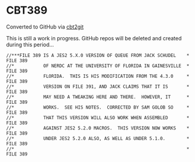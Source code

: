 # CBT389
Converted to GitHub via [cbt2git](https://github.com/wizardofzos/cbt2git)

This is still a work in progress. GitHub repos will be deleted and created during this period...

```
//***FILE 389 IS A JES2 5.X.0 VERSION OF QUEUE FROM JACK SCHUDEL    *   FILE 389
//*           OF NERDC AT THE UNIVERSITY OF FLORIDA IN GAINESVILLE  *   FILE 389
//*           FLORIDA.  THIS IS HIS MODIFICATION FROM THE 4.3.0     *   FILE 389
//*           VERSION ON FILE 391, AND JACK CLAIMS THAT IT IS       *   FILE 389
//*           MAY NEED A TWEAKING HERE AND THERE.  HOWEVER, IT      *   FILE 389
//*           WORKS.  SEE HIS NOTES.  CORRECTED BY SAM GOLOB SO     *   FILE 389
//*           THAT THIS VERSION WILL ALSO WORK WHEN ASSEMBLED       *   FILE 389
//*           AGAINST JES2 5.2.0 MACROS.  THIS VERSION NOW WORKS    *   FILE 389
//*           UNDER JES2 5.2.0 ALSO, AS WELL AS UNDER 5.1.0.        *   FILE 389
//*                                                                 *   FILE 389
```
